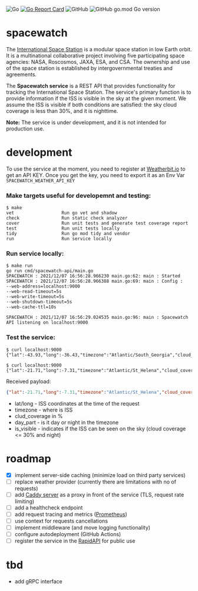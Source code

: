 ![Go](https://github.com/qba73/spacewatch/workflows/Go/badge.svg)
[![Go Report Card](https://goreportcard.com/badge/github.com/qba73/spacewatch)](https://goreportcard.com/report/github.com/qba73/spacewatch)
![GitHub](https://img.shields.io/github/license/qba73/meteo)
![GitHub go.mod Go version](https://img.shields.io/github/go-mod/go-version/qba73/meteo)

# spacewatch

The [International Space Station](https://en.wikipedia.org/wiki/International_Space_Station) is a modular space station in low Earth orbit. It is a multinational collaborative project involving five participating space agencies: NASA, Roscosmos, JAXA, ESA, and CSA. The ownership and use of the space station is established by intergovernmental treaties and agreements.

The **Spacewatch service** is a REST API that provides functionality for tracking the International Space Station. The service's primary function is to provide information if the ISS is visible in the sky at the given moment.
We assume the ISS is visible if both conditions are satisfied: the sky cloud coverage is less than 30%, and it is nighttime.

**Note:** The service is under development, and it is not intended for production use.


# development

To use the service at the moment, you need to register at [Weatherbit.io](https://www.weatherbit.io/api) to get an API KEY. Once you get the key, you need to export it as an Env Var ```SPACEWATCH_WEATHER_API_KEY```


### Make targets useful for developemnt and testing:
```
$ make
vet                  Run go vet and shadow
check                Run static check analyzer
cover                Run unit tests and generate test coverage report
test                 Run unit tests locally
tidy                 Run go mod tidy and vendor
run                  Run service locally
```

### Run service locally:
```
$ make run
go run cmd/spacewatch-api/main.go
SPACEWATCH : 2021/12/07 16:56:28.966230 main.go:62: main : Started
SPACEWATCH : 2021/12/07 16:56:28.966388 main.go:69: main : Config :
--web-address=localhost:9000
--web-read-timeout=5s
--web-write-timeout=5s
--web-shutdown-timeout=5s
--web-cache-ttl=10s

SPACEWATCH : 2021/12/07 16:56:29.024535 main.go:96: main : Spacewatch API listening on localhost:9000
```

### Test the service:
```
$ curl localhost:9000
{"lat":-43.93,"long":-36.43,"timezone":"Atlantic/South_Georgia","cloud_coverage":100,"day_part":"night","is_visible":false}
```
```
$ curl localhost:9000
{"lat":-21.71,"long":-7.31,"timezone":"Atlantic/St_Helena","cloud_coverage":9,"day_part":"day","is_visible":true}
```

Received payload:
```json
{"lat":-21.71,"long":-7.31,"timezone":"Atlantic/St_Helena","cloud_coverage":9,"day_part":"day","is_visible":true}
```

- lat/long - ISS coordinates at the time of the request
- timezone - where is ISS
- clud_coverage in %
- day_part - is it day or night in the timezone
- is_visible - indicates if the ISS can be seen on the sky (cloud coverage <= 30% and night)

# roadmap

- [x] implement server-side caching (minimize load on third party services)
- [ ] replace weather provider (currently there are limitations with no of requests)
- [ ] add [Caddy server](https://caddyserver.com) as a proxy in front of the service (TLS, request rate limiting)
- [ ] add a healthcheck endpoint
- [ ] add request tracing and metrics ([Prometheus](https://prometheus.io/docs/instrumenting/clientlibs/))
- [ ] use context for requests cancellations
- [ ] implement middleware (and move logging functionality)
- [ ] configure autodeployment (GitHub Actions)
- [ ] register the service in the [RapidAPI](https://rapidapi.com/products/enterprise-hub/) for public use

# tbd
- add gRPC interface
